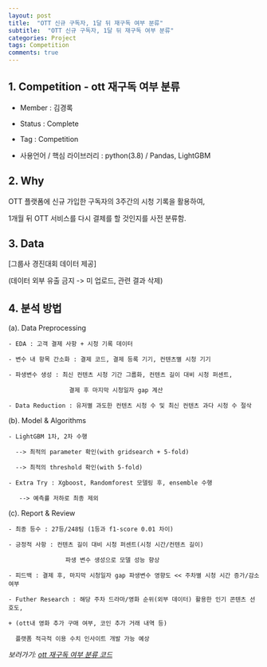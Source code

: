```yaml
---
layout: post
title:  "OTT 신규 구독자, 1달 뒤 재구독 여부 분류"
subtitle:  "OTT 신규 구독자, 1달 뒤 재구독 여부 분류"
categories: Project
tags: Competition
comments: true
---
```


## 1. Competition - ott 재구독 여부 분류

  - Member : 김경록

  - Status : Complete
  
  - Tag : Competition

  - 사용언어 / 핵심 라이브러리 : python(3.8) / Pandas, LightGBM

## 2. Why

OTT 플랫폼에 신규 가입한 구독자의 3주간의 시청 기록을 활용하여, 

1개월 뒤 OTT 서비스를 다시 결제를 할 것인지를 사전 분류함.

## 3. Data

[그룹사 경진대회 데이터 제공] 

(데이터 외부 유출 금지 -> 미 업로드, 관련 결과 삭제)

## 4. 분석 방법

(a). Data Preprocessing 

	- EDA : 고객 결제 사항 + 시청 기록 데이터

	- 변수 내 항목 간소화 : 결제 코드, 결제 등록 기기, 컨텐츠별 시청 기기

	- 파생변수 생성 : 최신 컨텐츠 시청 기간 그룹화, 컨텐츠 길이 대비 시청 퍼센트, 
	
	  				 결제 후 마지막 시청일자 gap 계산

	- Data Reduction : 유저별 과도한 컨텐츠 시청 수 및 최신 컨텐츠 과다 시청 수 절삭

(b). Model & Algorithms

	- LightGBM 1차, 2차 수행 
	
	  --> 최적의 parameter 확인(with gridsearch + 5-fold) 
	  
	  --> 최적의 threshold 확인(with 5-fold)

	- Extra Try : Xgboost, Randomforest 모델링 후, ensemble 수행 
	
	   --> 예측률 저하로 최종 제외

(c). Report & Review

	- 최종 등수 : 27등/248팀 (1등과 f1-score 0.01 차이)

	- 긍정적 사항 : 컨텐츠 길이 대비 시청 퍼센트(시청 시간/컨텐츠 길이) 
	
					파생 변수 생성으로 모델 성능 향상

	- 피드백 : 결제 후, 마지막 시청일자 gap 파생변수 영향도 << 주차별 시청 시간 증가/감소 여부

	- Futher Research : 해당 주차 드라마/영화 순위(외부 데이터) 활용한 인기 콘텐츠 선호도,

	+ (ott내 영화 추가 구매 여부, 코인 추가 거래 내역 등) 
	
	  플랫폼 적극적 이용 수치 인사이트 개발 가능 예상
		
*보러가기: [ott 재구독 여부 분류 코드](https://github.com/bluemumin/ott_subscription_exit_rate/blob/main/ott_%EC%9E%AC%EA%B5%AC%EB%8F%85%EC%97%AC%EB%B6%80_%EB%B6%84%EB%A5%98.ipynb)*